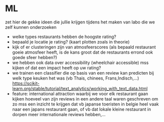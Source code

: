 # ML
zet hier de gekke ideen die jullie krijgen tijdens het maken van labo die we zelf kunnen onderzoeken
* welke types restaurants hebben de hoogste rating?
* bepaald je locatie je rating? (kaart plotten zoals in theorie)
* kijk of er clusteringen zijn van atmosfeerscores (als bepaald restaurant goeie atmosfeer heeft, is de kans groot dat de restaurants errond ook goede sfeer hebben?)
* we hebben ook data over accessibility (wheelchair accessible) mss kijken of dat een impact heeft op uw rating?
* we trainen een classifier die op basis van een review kan predicten bij welk type keuken het was (vb Thais, chinees, Frans,Indisch,...)  https://scikit-learn.org/stable/tutorial/text_analytics/working_with_text_data.html 
* feature: international attraction waarbij we voor elk restaurant gaan kijken hoeveel van zijn reviews in een andere taal waren geschreven om zo mss een inzicht te krijgen dat vb japanse toeristen in belgie heel vaak naar een japans restaurant gaan, of vb dat lokale kleine restaurant in dorpen meer internationale reviews hebben,...
